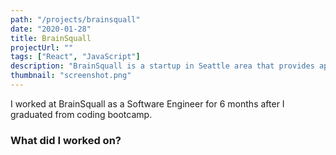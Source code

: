 ```yaml
---
path: "/projects/brainsquall"
date: "2020-01-28"
title: BrainSquall
projectUrl: ""
tags: ["React", "JavaScript"]
description: "BrainSquall is a startup in Seattle area that provides app to gather, organize and share information. "
thumbnail: "screenshot.png"
---
```

I worked at BrainSquall as a Software Engineer for 6 months after I graduated from coding bootcamp.

### What did I worked on?
